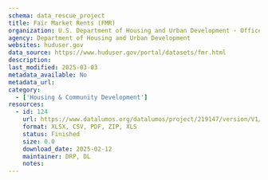 ```yaml
---
schema: data_rescue_project 
title: Fair Market Rents (FMR)
organization: U.S. Department of Housing and Urban Development - Office of Policy Development and Research
agency: Department of Housing and Urban Development
websites: huduser.gov
data_source: https://www.huduser.gov/portal/datasets/fmr.html
description: 
last_modified: 2025-03-03
metadata_available: No
metadata_url: 
category:
  - ['Housing & Community Development'] 
resources:
  - id: 124
    url: https://www.datalumos.org/datalumos/project/219147/version/V1/view
    format: XLSX, CSV, PDF, ZIP, XLS
    status: Finished
    size: 0.0
    download_date: 2025-02-12
    maintainer: DRP, DL
    notes: 
---
```

